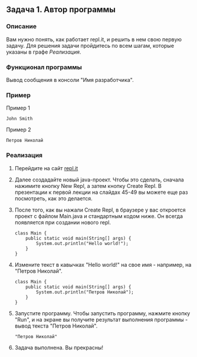 ## Задача 1. Автор программы

### Описание
Вам нужно понять, как работает repl.it, и решить в нем свою первую задачу. Для решения задачи пройдитесь по всем шагам, которые указаны в графе *Реализация*.

### Функционал программы
Вывод сообщения в консоли "Имя разработчика".

### Пример
Пример 1
```
John Smith
```
Пример 2
```
Петров Николай
```

### Реализация
1. Перейдите на сайт [repl.it](https://repl.it/)

2. Далее создадайте новый java-проект. Чтобы это сделать, сначала нажимите кнопку New Repl, а затем кнопку Create Repl. В презентации к первой лекции на слайдах 45-49 вы можете еще раз посмотреть, как это делается.

3. После того, как вы нажали Create Repl, в браузере у вас откроется проект с файлом Main.java и стандартным кодом ниже. Он всегда появляется при создании нового repl.
    ```
    class Main {
        public static void main(String[] args) {
            System.out.println("Hello world!");
        }
    }
    ```

4. Измените текст в кавычках "Hello world!" на свое имя -  например, на "Петров Николай".
    ```
    class Main {
        public static void main(String[] args) {
            System.out.println("Петров Николай");
        }
    }
    ```

5. Запустите программу. Чтобы запустить программу, нажмите кнопку "Run", и на экране вы получите результат выполнения программы - вывод текста "Петров Николай".
    ```
    "Петров Николай"
    ```

6. Задача выполнена. Вы прекрасны!
